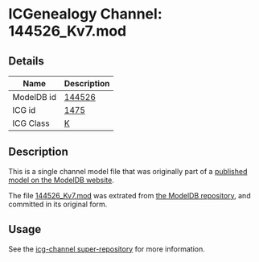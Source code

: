 # ICGenealogy Channel: 144526\_Kv7.mod

## Details

Name | Description
---- | -----------
ModelDB id | [144526](http://senselab.med.yale.edu/ModelDB/ShowModel.cshtml?model=144526)
ICG id | [1475](http://icg.neurotheory.ox.ac.uk/channels/1/1475)
ICG Class | [K](http://icg.neurotheory.ox.ac.uk/channels/1)

## Description

This is a single channel model file that was originally part of a [published model on the ModelDB website](http://senselab.med.yale.edu/mModelDB/ShowModel.cshtml?model=144526).

The file [144526\_Kv7.mod](144526_Kv7.mod) was extrated from [the ModelDB repository](http://senselab.med.yale.edu/ModelDB/ShowModel.cshtml?model=144526), and committed in its original form.

## Usage

See the [icg-channel super-repository](https://github.com/icgenealogy/icg-channels) for more information.